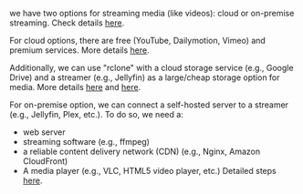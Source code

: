 
we have two options for streaming media (like videos): cloud or on-premise streaming. Check details [here](https://www.liquidweb.com/blog/cloud-vs-on-premise-video-hosting/#:~:text=On%2Dpremises%20video%20hosting%20can,only%20using%20the%20necessary%20resources.). 

For cloud options, there are free (YouTube, Dailymotion, Vimeo) and premium services. More details [here](https://kinsta.com/blog/video-hosting/). 

Additionally, we can use "rclone" with a cloud storage service (e.g., Google Drive) and a streamer (e.g., Jellyfin) as a large/cheap storage option for media. More details [here](https://techperplexed.blogspot.com/2017/04/) and [here](https://github.com/kelinger/OmniStream).

For on-premise option, we can connect a self-hosted server to a streamer (e.g., Jellyfin, Plex, etc.). To do so, we need a:
* web server
* streaming software (e.g., ffmpeg)
* a reliable content delivery network (CDN) (e.g., Nginx, Amazon CloudFront)
* A media player (e.g., VLC, HTML5 video player, etc.)
Detailed steps [here](https://www.vplayed.com/blog/video-streaming-server/#:~:text=How%20Do%20You%20Set%20Up%20a%20Video%20Streaming%20Server%20in%205%20Steps%3F).

